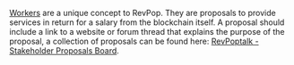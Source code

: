 [Workers](introduction/workers) are a unique concept to RevPop. They are proposals to provide services in return for a salary from the blockchain itself. A proposal should include a link to a website or forum thread that explains the purpose of the proposal, a collection of proposals can be found here: [RevPoptalk - Stakeholder Proposals Board](https://revolutionpopuli.com/index.php/board,75.0.html).
